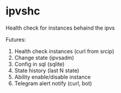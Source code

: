 # ipvshc
Health check for instances behaind the ipvs

Futures:
1. Health check instances (curl from srcip)
2. Change state  (ipvsadm)
3. Config in sql (sqlite)
4. State history (last N state)
5. Ability enable/disable instance
6. Telegram alert notify (curl, bot)
